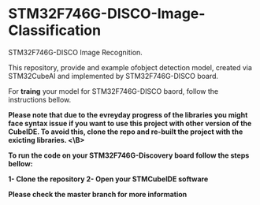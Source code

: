 # STM32F746G-DISCO-Image-Classification
STM32F746G-DISCO Image Recognition.


This repository, provide and example ofobject detection model, created via STM32CubeAI and implemented by STM32F746G-DISCO board.


For <b>traing</b> your model for STM32F746G-DISCO baord, follow the instructions bellow.


<b> Please note that due to the evreyday progress of the libraries you might face syntax issue if you want to use this project with other version of the CubeIDE. To avoid this, clone the repo and re-built the project with the exicting libraries. <\B>


To run the code on your STM32F746G-Discovery board follow the steps bellow:

1- Clone the repository
2- Open your STMCubeIDE software



<b> Please check the master branch for more information <b>
